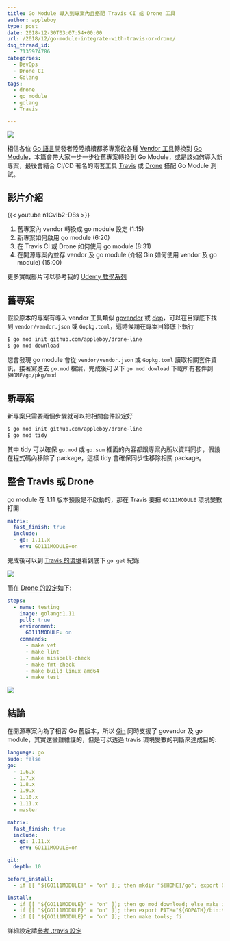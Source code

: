 ```yaml
---
title: Go Module 導入到專案內且搭配 Travis CI 或 Drone 工具
author: appleboy
type: post
date: 2018-12-30T03:07:54+00:00
url: /2018/12/go-module-integrate-with-travis-or-drone/
dsq_thread_id:
  - 7135974786
categories:
  - DevOps
  - Drone CI
  - Golang
tags:
  - drone
  - go module
  - golang
  - Travis

---
```

[![][1]][2]

相信各位 [Go 語言][3]開發者陸陸續續都將專案從各種 [Vendor 工具][4]轉換到 [Go Module][5]，本篇會帶大家一步一步從舊專案轉換到 Go Module，或是該如何導入新專案，最後會結合 CI/CD 著名的兩套工具 [Travis][6] 或 [Drone][7] 搭配 Go Module 測試。

<!--more-->

## 影片介紹

{{< youtube n1CvIb2-D8s >}}

  1. 舊專案內 vendor 轉換成 go module 設定 (1:15)
  2. 新專案如何啟用 go module (6:20)
  3. 在 Travis CI 或 Drone 如何使用 go module (8:31)
  4. 在開源專案內並存 vendor 及 go module (介紹 Gin 如何使用 vendor 及 go module) (15:00)

更多實戰影片可以參考我的 [Udemy 教學系列][8]

## 舊專案

假設原本的專案有導入 vendor 工具類似 [govendor][9] 或 [dep][10]，可以在目錄底下找到 `vendor/vendor.json` 或 `Gopkg.toml`，這時候請在專案目錄底下執行

```bash
$ go mod init github.com/appleboy/drone-line
$ go mod download
```

您會發現 go module 會從 `vendor/vendor.json` 或 `Gopkg.toml` 讀取相關套件資訊，接著寫進去 `go.mod` 檔案，完成後可以下 `go mod dowload` 下載所有套件到 `$HOME/go/pkg/mod`

## 新專案

新專案只需要兩個步驟就可以把相關套件設定好

```bash
$ go mod init github.com/appleboy/drone-line
$ go mod tidy
```

其中 tidy 可以確保 `go.mod` 或 `go.sum` 裡面的內容都跟專案內所以資料同步，假設在程式碼內移除了 package，這樣 tidy 會確保同步性移除相關 package。

## 整合 Travis 或 Drone

go module 在 1.11 版本預設是不啟動的，那在 Travis 要把 `GO111MODULE` 環境變數打開

```yaml
matrix:
  fast_finish: true
  include:
  - go: 1.11.x
    env: GO111MODULE=on
```

完成後可以到 [Travis 的環境][11]看到底下 `go get` 紀錄

[![][12]][13]

而在 [Drone 的設定][14]如下:

```yaml
steps:
  - name: testing
    image: golang:1.11
    pull: true
    environment:
      GO111MODULE: on
    commands:
      - make vet
      - make lint
      - make misspell-check
      - make fmt-check
      - make build_linux_amd64
      - make test
```

[![][15]][16]

## 結論

在開源專案內為了相容 Go 舊版本，所以 [Gin][17] 同時支援了 govendor 及 go module，其實還蠻難維護的，但是可以透過 travis 環境變數的判斷來達成目的:

```yaml
language: go
sudo: false
go:
  - 1.6.x
  - 1.7.x
  - 1.8.x
  - 1.9.x
  - 1.10.x
  - 1.11.x
  - master

matrix:
  fast_finish: true
  include:
  - go: 1.11.x
    env: GO111MODULE=on

git:
  depth: 10

before_install:
  - if [[ "${GO111MODULE}" = "on" ]]; then mkdir "${HOME}/go"; export GOPATH="${HOME}/go"; fi

install:
  - if [[ "${GO111MODULE}" = "on" ]]; then go mod download; else make install; fi
  - if [[ "${GO111MODULE}" = "on" ]]; then export PATH="${GOPATH}/bin:${GOROOT}/bin:${PATH}"; fi
  - if [[ "${GO111MODULE}" = "on" ]]; then make tools; fi
```

詳細設定請[參考 .travis 設定][18]

 [1]: https://lh3.googleusercontent.com/Q5CP9S-xtRHxnDRvxDpWWkvBsEVw5C5uRyb5EiBh-UpYkrp_dkZp_oN8yi1WtqwruhSgnwNMB5QjJPxO94ABjG9oLBqmcRjlouNTNmrChIWbQcsAAbuV9eWB1wbsK-x-OY6iolb5ahc=w2400
 [2]: https://photos.google.com/share/AF1QipPZ8MkcLAazbfRWwBrT1CQpipCL8N_1uAcYosJmJ-o6du2XRRHNEokVarxey5Bp8w?key=clctLU9JYVMzcEdHYWR2dUlVTVZ6YnZUUjlYRG9B&source=ctrlq.org
 [3]: http://golang.org
 [4]: https://github.com/golang/go/wiki/PackageManagementTools
 [5]: https://github.com/golang/go/wiki/Modules
 [6]: https://travis-ci.org/
 [7]: https://drone.io/
 [8]: https://www.udemy.com/golang-fight/?couponCode=GOLANG-TOP "Udemy 教學系列"
 [9]: https://github.com/kardianos/govendor "govendor"
 [10]: https://github.com/golang/dep "dep"
 [11]: https://travis-ci.org/gin-contrib/expvar/jobs/473545874http:// "Travis 的環境"
 [12]: https://lh3.googleusercontent.com/GRLzV6tA4qUB7kBMqf4jJ341-cRfgzVz-0PhhrtO-shEP2S7fijs3gTzdlWHkX8wLUOtYaguHbIUWjYihnXg8G2-w6LJG9V92g1pZlmatre1ZyY6uh5ChPU-CszxUWm1uDxo-Lc6oMI=w2400
 [13]: https://photos.google.com/share/AF1QipOdciWDnbJ3B9GsdYMXJqZbjtNE6rVMSvPSSFavowykZXxvZsATX_aA_Tib3q88aw?key=eWFTcDNIeGhjWlRJSzFaVjhKRFZ3a0YyMXlqcm5B&source=ctrlq.org
 [14]: https://github.com/appleboy/drone-facebook/blob/082f8901c8d56cf485ef7709466de56468f0b5cf/.drone.yml#L11-L21 "Drone 的設定"
 [15]: https://lh3.googleusercontent.com/90qm06Jcs6b8C1eJFlky1gWk_jXuPZpnYhElFTZMlmyP37olX0lOet0w4XCrgRVZyr8Cftb0nKqmBNYIkYNlGy1TK26-8OYQJXPbVJObY4RdGfmrsEXq3lHOZVfXp-puQGHTbwWSsYM=w2400
 [16]: https://photos.google.com/share/AF1QipOqJHtB3zHBNRz5ulb7yqtzeh7QVA0EZjlzGrzEN1CVbMntlM-bPaPl3TZCUpquAg?key=QW9WTF9xYzFlcmN0WE9ab0FqZXUtNHJrd2FjaHpB&source=ctrlq.org
 [17]: https://github.com/gin-gonic/gin "Gin"
 [18]: https://github.com/gin-gonic/gin/blob/master/.travis.yml
